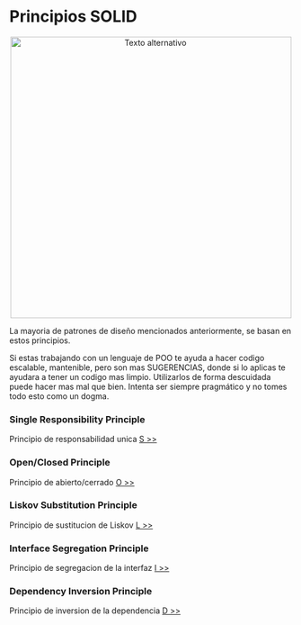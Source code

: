 # Principios SOLID
<div style="text-align: center;">
    <img src="./imagenes/nombre_de_la_imagen.png" alt="Texto alternativo" width="500"/>
</div>

La mayoria de patrones de diseño mencionados anteriormente, se basan en estos principios. 

Si estas trabajando con un lenguaje de POO te ayuda a hacer codigo escalable, mantenible, pero son mas SUGERENCIAS, donde si lo aplicas te ayudara a tener un codigo mas limpio. Utilizarlos de forma descuidada puede hacer mas mal que bien. Intenta ser siempre pragmático y no tomes todo esto como un dogma.

### Single Responsibility Principle
Principio de responsabilidad unica
[S >>](./)

### Open/Closed Principle
Principio de abierto/cerrado
[O >>](./)

### Liskov Substitution Principle
Principio de sustitucion de Liskov
[L >>](./)

### Interface Segregation Principle
Principio de segregacion de la interfaz
[I >>](./)

### Dependency Inversion Principle
Principio de inversion de la dependencia
[D >>](./)
